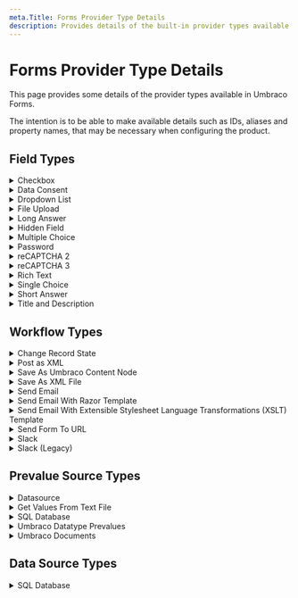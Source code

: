 ```yaml
---
meta.Title: Forms Provider Type Details
description: Provides details of the built-in provider types available with Umbraco Forms
---
```


# Forms Provider Type Details

This page provides some details of the provider types available in Umbraco Forms.

The intention is to be able to make available details such as IDs, aliases and property names, that may be necessary when configuring the product.

## Field Types

<details>

<summary>Checkbox</summary>

**ID:** `D5C0C390-AE9A-11DE-A69E-666455D89593`

**Alias:** `checkbox`

**Settings:**

* `DefaultValue`

</details>

<details>

<summary>Data Consent</summary>

**ID:** `A72C9DF9-3847-47CF-AFB8-B86773FD12CD`

**Alias:** `dataConsent`

**Settings:**

* `AcceptCopy`
* `ShowLabel`

</details>

<details>

<summary>Dropdown List</summary>

**ID:** `0DD29D42-A6A5-11DE-A2F2-222256D89593`

**Alias:** `dropdown`

**Settings:**

* `DefaultValue`
* `AllowMultipleSelections`
* `ShowLabel`
* `AutocompleteAttribute`
* `SelectPrompt`

</details>

<details>

<summary>File Upload</summary>

**ID:** `84A17CF8-B711-46a6-9840-0E4A072AD000`

**Alias:** `fileUpload`

**Settings:**

* `SelectedFilesListHeading`

</details>

<details>

<summary>Long Answer</summary>

**ID:** `023F09AC-1445-4bcb-B8FA-AB49F33BD046`

**Alias:** `longAnswer`

**Settings:**

* `DefaultValue`
* `Placeholder`
* `ShowLabel`
* `AutocompleteAttribute`
* `NumberOfRows`
* `MaximumLength`

</details>

<details>

<summary>Hidden Field</summary>

**ID:** `DA206CAE-1C52-434E-B21A-4A7C198AF877`

**Alias:** `hidden`

**Settings:**

* `DefaultValue`

</details>

<details>

<summary>Multiple Choice</summary>

**ID:** `FAB43F20-A6BF-11DE-A28F-9B5755D89593`

**Alias:** `multipleChoice`

**Settings:**

* `DefaultValue`
* `ShowLabel`

</details>

<details>

<summary>Password</summary>

**ID:** `FB37BC60-D41E-11DE-AEAE-37C155D89593`

**Alias:** `password`

**Settings:**

* `Placeholder`

</details>

<details>

<summary>reCAPTCHA 2</summary>

**ID:** `B69DEAEB-ED75-4DC9-BFB8-D036BF9D3730`

**Alias:** `recaptcha2`

**Settings:**

* `Theme`
* `Size`
* `ErrorMessage`

</details>

<details>

<summary>reCAPTCHA 3</summary>

**ID:** `663AA19B-423D-4F38-A1D6-C840C926EF86`

**Alias:** `recaptcha3`

**Settings:**

* `ScoreThreshold`
* `ErrorMessage`
* `SaveScore`

</details>

<details>

<summary>Rich Text</summary>

**ID:** `1F8D45F8-76E6-4550-A0F5-9637B8454619`

**Alias:** `richText`

**Settings:**

* `Html`
* `ShowLabel`

</details>

<details>

<summary>Single Choice</summary>

**ID:** `903DF9B0-A78C-11DE-9FC1-DB7A56D89593`

**Alias:** `singleChoice`

**Settings:**

* `DefaultValue`
* `ShowLabel`

</details>

<details>

<summary>Short Answer</summary>

**ID:** `3F92E01B-29E2-4a30-BF33-9DF5580ED52C`

**Alias:** `shortAnswer`

**Settings:**

* `DefaultValue`
* `Placeholder`
* `ShowLabel`
* `MaximumLength`
* `FieldType`
* `AutocompleteAttribute`

</details>

<details>

<summary>Title and Description</summary>

**ID:** `e3fbf6c4-f46c-495e-aff8-4b3c227b4a98`

**Alias:** `titleAndDescription`

**Settings:**

* `CaptionTag`
* `Caption`
* `BodyText`
* `ShowLabel`

</details>

## Workflow Types

<details>

<summary>Change Record State</summary>

**ID:** `4C40A092-0CB5-481d-96A7-A02D8E7CDB2F`

**Alias:** `changeRecordState`

**Settings:**

* `Words`
* `Action`

</details>

<details>

<summary>Post as XML</summary>

**ID:** `470EEB3A-CB15-4b08-9FC0-A2F091583332`

**Alias:** `postAsXml`

**Settings:**

* `Url`
* `Method`
* `XsltFile`
* `Fields`
* `Username`
* `Password`

</details>

<details>

<summary>Save As Umbraco Content Node</summary>

**ID:** `89FB1E31-9F36-4e08-9D1B-AF1180D340DB`

**Alias:** `saveAsUmbracoContentNode`

**Settings:**

* `Fields`
* `Publish`
* `RootNode`

</details>

<details>

<summary>Save As XML File</summary>

**ID:** `9CC5854D-61A2-48f6-9F4A-8F3BDFAFB521`

**Alias:** `saveAsAnXmlFile`

**Settings:**

* `Path`
* `Extension`
* `XsltFile`

</details>

<details>

<summary>Send Email</summary>

**ID:** `E96BADD7-05BE-4978-B8D9-B3D733DE70A5`

**Alias:** `sendEmail`

**Settings:**

* `Email`
* `CcEmail`
* `BccEmail`
* `SenderEmail`
* `ReplyToEmail`
* `Subject`
* `Message`
* `Attachment`

</details>

<details>

<summary>Send Email With Razor Template</summary>

**ID:** `17c61629-d984-4e86-b43b-a8407b3efea9`

**Alias:** `sendEmailWithRazorTemplate`

**Settings:**

* `Email`
* `CcEmail`
* `BccEmail`
* `SenderEmail`
* `ReplyToEmail`
* `Subject`
* `RazorViewFilePath`
* `Attachment`

</details>

<details>

<summary>Send Email With Extensible Stylesheet Language Transformations (XSLT) Template</summary>

**ID:** `616edfeb-badf-414b-89dc-d8655eb85998`

**Alias:** `sendEmailWithXsltTemplate`

**Settings:**

* `Email`
* `CcEmail`
* `BccEmail`
* `SenderEmail`
* `ReplyToEmail`
* `Subject`
* `XsltFile`

</details>

<details>

<summary>Send Form To URL</summary>

**ID:** `FD02C929-4E7D-4f90-B9FA-13D074A76688`

**Alias:** `sendFormToUrl`

**Settings:**

* `Url`
* `Method`
* `StandardFields`
* `Fields`
* `Username`
* `Password`

</details>

<details>

<summary>Slack</summary>

**ID:** `bc52ab28-d3ff-42ee-af75-a5d49be83040`

**Alias:** `slack`

**Settings:**

* `WebhookUrl`

</details>

<details>

<summary>Slack (Legacy)</summary>

**ID:** `ccbfb0d5-adaa-4729-8b4c-4bb439dc0202`

**Alias:** `slackLegacy`

**Settings:**

* `Token`
* `Channel`
* `Username`
* `AvatarUrl`

</details>

## Prevalue Source Types

<details>

<summary>Datasource</summary>

**ID:** `cc9f9b2a-a746-11de-9e17-681b56d89593`

**Alias:** `dataSource`

</details>

<details>

<summary>Get Values From Text File</summary>

**ID:** `35C2053E-CBF7-4793-B27C-6E97B7671A2D`

**Alias:** `getValuesFromTextFile`

**Settings:**

* `TextFile`

</details>

<details>

<summary>SQL Database</summary>

**ID:** `F1F5BD4D-E6AE-44ed-86CB-97661E4660B2`

**Alias:** `sqlDatabase`

**Settings:**

* `Connection`
* `ConnectionString`
* `Table`
* `KeyColumn`
* `ValueColumn`
* `CaptionColumn`

</details>

<details>

<summary>Umbraco Datatype Prevalues</summary>

**ID:** `EA773CAF-FEF2-491B-B5B7-6A3552B1A0E2`

**Alias:** `umbracoDataTypePreValues`

**Settings:**

* `DataTypeId`

</details>

<details>

<summary>Umbraco Documents</summary>

**ID:** `de996870-c45a-11de-8a39-0800200c9a66`

**Alias:** `umbracoDocuments`

**Settings:**

* `RootNode`
* `UseCurrentPage`
* `DocType`
* `ValueField`
* `ListGrandChildren`
* `OrderBy`

</details>

## Data Source Types

<details>

<summary>SQL Database</summary>

**ID:** `F19506F3-EFEA-4b13-A308-89348F69DF91`

**Alias:** `sqlDatabase`

**Settings:**

* `Connection`
* `Table`

</details>
